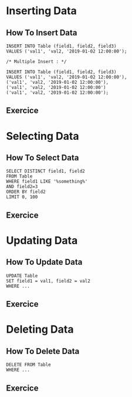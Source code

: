 # Inserting Data

## How To Insert Data

```
INSERT INTO Table (field1, field2, field3)
VALUES ('val1', 'val2, '2019-01-02 12:00:00');

/* Multiple Insert : */

INSERT INTO Table (field1, field2, field3)
VALUES ('val1', 'val2, '2019-01-02 12:00:00'),
('val1', 'val2, '2019-01-02 12:00:00'),
('val1', 'val2, '2019-01-02 12:00:00')
('val1', 'val2, '2019-01-02 12:00:00');
```


## Exercice

# Selecting Data

## How To Select Data

```
SELECT DISTINCT field1, field2
FROM Table
WHERE field1 LIKE '%something%'
AND field2=3
ORDER BY field2
LIMIT 0, 100
```


## Exercice

# Updating Data

## How To Update Data

```
UPDATE Table
SET field1 = val1, field2 = val2
WHERE ...
```

## Exercice

# Deleting Data

## How To Delete Data

```
DELETE FROM Table
WHERE ...
```

## Exercice

